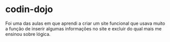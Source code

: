 # codin-dojo

Foi uma das aulas em que aprendi a criar um site funcional que usava muito a função de inserir algumas informações no site e excluir do qual mais me ensinou sobre lógica.
